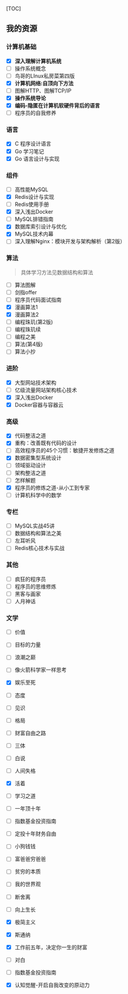[TOC]

## 我的资源



### 计算机基础

-   [x] **深入理解计算机系统**
-   [ ] 操作系统概念
-   [ ] 鸟哥的LInux私房菜第四版
-   [x] **计算机网络:自顶向下方法**
-   [ ] 图解HTTP、图解TCP/IP
-   [x] **操作系统导论**
-   [x] **编码-隐匿在计算机软硬件背后的语言**
-   [ ] 程序员的自我修养

### 语言

-   [x] C 程序设计语言
-   [x] Go 学习笔记
-   [x] Go 语言设计与实现

### 组件

-   [ ] 高性能MySQL
-   [x] Redis设计与实现
-   [ ] Redis使用手册
-   [x] 深入浅出Docker
-   [ ] MySQL排错指南
-   [x] 数据库索引设计与优化
-   [x] MySQL技术内幕
-   [ ] 深入理解Nginx：模块开发与架构解析（第2版）

### 算法

>   具体学习方法见数据结构和算法

-   [ ] 算法图解
-   [ ] 剑指offer
-   [ ] 程序员代码面试指南
-   [x] 漫画算法1
-   [x] 漫画算法2
-   [ ] 编程珠玑(第2版)
-   [ ] 编程珠玑续 
-   [ ] 编程之美
-   [ ] 算法(第4版)
-   [ ] 算法小抄

### 进阶

-   [x] 大型网站技术架构
-   [ ] 亿级流量网站架构核心技术
-   [x] 深入浅出Docker
-   [x] Docker容器与容器云

### 高级

- [x] 代码整洁之道
- [x] 重构：改善既有代码的设计
- [ ] 高效程序员的45个习惯：敏捷开发修炼之道
- [x] 数据密集型系统设计
- [ ] 领域驱动设计
- [ ] 架构整洁之道
- [ ] 怎样解题
- [x] 程序员的修炼之道-从小工到专家
- [ ] 计算机科学中的数学

### 专栏

- [ ] MySQL实战45讲
- [ ] 数据结构和算法之美
- [ ] 左耳听风
- [ ] Redis核心技术与实战

### 其他

-   [ ] 疯狂的程序员
-   [ ] 程序员的思维修炼
-   [ ] 黑客与画家
-   [ ] 人月神话

### 文学

-   [ ] 价值
-   [ ] 目标的力量
-   [ ] 浪潮之巅
-   [ ] 像火箭科学家一样思考
-   [x] 娱乐至死
-   [ ] 态度 
-   [ ] 见识 
-   [ ] 格局
-   [ ] 财富自由之路
-   [ ] 三体
-   [ ] 白说
-   [ ] 人间失格
-   [x] 活着
-   [ ] 学习之道
-   [ ] 一年顶十年
-   [ ] 指数基金投资指南
-   [ ] 定投十年财务自由
-   [ ] 小狗钱钱
-   [ ] 富爸爸穷爸爸
-   [ ] 贫穷的本质
-   [ ] 我的世界观
-   [ ] 断舍离
-   [ ] 向上生长
-   [x] 极简主义
-   [x] 斯通纳
-   [x] 工作前五年，决定你一生的财富
-   [ ] 对白
-   [ ] 指数基金投资指南
-   [x] 认知觉醒-开启自我改变的原动力

